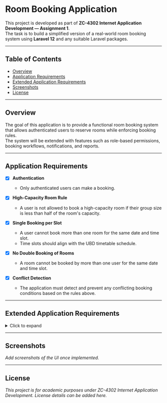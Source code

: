 # Room Booking Application

This project is developed as part of **ZC-4302 Internet Application Development — Assignment 1**.  
The task is to build a simplified version of a real-world room booking system using **Laravel 12** and any suitable Laravel packages.

---

## Table of Contents

-   [Overview](#overview)
-   [Application Requirements](#application-requirements)
-   [Extended Application Requirements](#extended-application-requirements)
-   [Screenshots](#screenshots)
-   [License](#license)

---

## Overview

The goal of this application is to provide a functional room booking system that allows authenticated users to reserve rooms while enforcing booking rules.  
The system will be extended with features such as role-based permissions, booking workflows, notifications, and reports.

---

## Application Requirements

-   [x] **Authentication**

    -   Only authenticated users can make a booking.

-   [x] **High-Capacity Room Rule**

    -   A user is not allowed to book a high-capacity room if their group size is less than half of the room's capacity.

-   [x] **Single Booking per Slot**

    -   A user cannot book more than one room for the same date and time slot.
    -   Time slots should align with the UBD timetable schedule.

-   [x] **No Double Booking of Rooms**

    -   A room cannot be booked by more than one user for the same date and time slot.

-   [x] **Conflict Detection**
    -   The application must detect and prevent any conflicting booking conditions based on the rules above.

---

## Extended Application Requirements

<details>
<summary>Click to expand</summary>

-   [ ] **User Roles and Permissions**

    -   Support different roles (e.g., student, lecturer, admin) with specific access rights.
    -   Example: only lecturers and admins can book certain specialized rooms.

-   [ ] **Room Availability Calendar**

    -   Show a calendar or timetable interface displaying room availability before booking.

-   [ ] **Booking Approval Workflow**

    -   Certain bookings (e.g., special events or large rooms) must be approved by an admin or department head.

-   [ ] **Email Notifications**

    -   Send email confirmations with room, date, time slot, and booking status.
    -   Send notifications for cancellations or changes.

-   [ ] **Booking Cancellation and Modification**

    -   Allow users to cancel or modify bookings within a specified timeframe (e.g., at least 24 hours before).

-   [ ] **Room Features and Equipment**

    -   Include metadata (e.g., projector, whiteboard, sockets).
    -   Allow filtering and requesting based on features.

-   [ ] **Usage Reports and Logs**

    -   Allow admins to generate reports on room usage, frequency, user statistics, and peak times.

-   [ ] **Recurring Bookings**

    -   Support recurring bookings (e.g., weekly classes) for lecturers/admins, with conflict-checking for all dates.

-   [ ] **Booking Limits**

    -   Restrict users to a maximum number of active bookings per week (e.g., 3) to prevent misuse.

-   [ ] **Room Maintenance and Blackout Periods**
    -   Allow admins to block rooms for maintenance or special events.

</details>

---

## Screenshots

_Add screenshots of the UI once implemented._

---

## License

_This project is for academic purposes under ZC-4302 Internet Application Development. License details can be added here._
